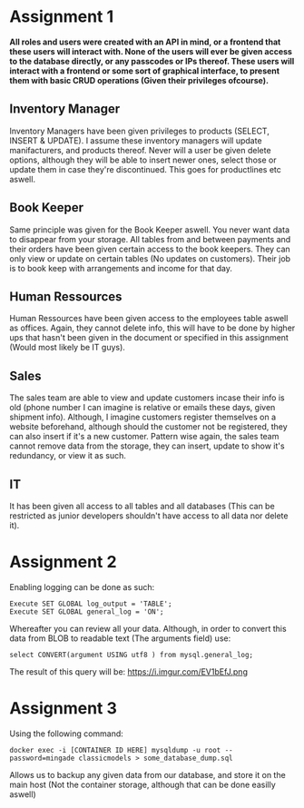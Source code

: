 # Assignment 1

**All roles and users were created with an API in mind, or a frontend that these users will interact with. None of the users will ever be given access to the database directly, or any passcodes or IPs thereof. These users will interact with a frontend or some sort of graphical interface, to present them with basic CRUD operations (Given their privileges ofcourse).**

## Inventory Manager
Inventory Managers have been given privileges to products (SELECT, INSERT & UPDATE). I assume these inventory managers will update manifacturers, and products thereof. Never will a user be given delete options, although they will be able to insert newer ones, select those or update them in case they're discontinued. This goes for productlines etc aswell.

## Book Keeper
Same principle was given for the Book Keeper aswell. You never want data to disappear from your storage. All tables from and between payments and their orders have been given certain access to the book keepers. They can only view or update on certain tables (No updates on customers). Their job is to book keep with arrangements and income for that day.

## Human Ressources
Human Ressources have been given access to the employees table aswell as offices. Again, they cannot delete info, this will have to be done by higher ups that hasn't been given in the document or specified in this assignment (Would most likely be IT guys). 

## Sales
The sales team are able to view and update customers incase their info is old (phone number I can imagine is relative or emails these days, given shipment info). Although, I imagine customers register themselves on a website beforehand, although should the customer not be registered, they can also insert if it's a new customer. Pattern wise again, the sales team cannot remove data from the storage, they can insert, update to show it's redundancy, or view it as such. 

## IT
It has been given all access to all tables and all databases (This can be restricted as junior developers shouldn't have access to all data nor delete it).



# Assignment 2
Enabling logging can be done as such:

```
Execute SET GLOBAL log_output = 'TABLE';
Execute SET GLOBAL general_log = 'ON';
```

Whereafter you can review all your data. Although, in order to convert this data from BLOB to readable text (The arguments field) use: 

```
select CONVERT(argument USING utf8 ) from mysql.general_log;
```

The result of this query will be:
https://i.imgur.com/EV1bEfJ.png

# Assignment 3
Using the following command:
```
docker exec -i [CONTAINER ID HERE] mysqldump -u root --password=mingade classicmodels > some_database_dump.sql
```
Allows us to backup any given data from our database, and store it on the main host (Not the container storage, although that can be done easilly aswell)

